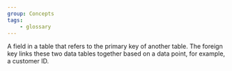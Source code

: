 ```yaml
---
group: Concepts
tags:
    - glossary
---
```

A field in a table that refers to the primary key of another table. The foreign key links these two data tables together based on a data point, for example, a customer ID.